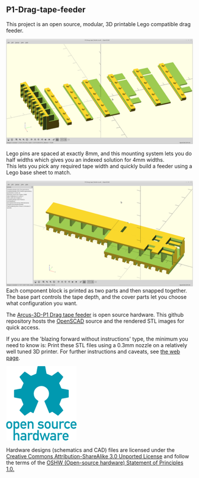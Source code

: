## P1-Drag-tape-feeder

This project is an open source, modular, 3D printable Lego compatible drag feeder. 

![feeder.png](images/feeder.png)

Lego pins are spaced at exactly 8mm, and this mounting system lets you do half widths which gives you an indexed solution for 4mm widths.  
This lets you pick any required tape width and quickly build a feeder using a Lego base sheet to match. 

![parts.png](images/parts.png)
Each component block is printed as two parts and then snapped together.  The base part controls the tape depth, and the cover parts let you choose what configuration you want.

The [Arcus-3D-P1 Drag tape feeder](https://hackaday.io/project/160857) is open source hardware. This github repository hosts the [OpenSCAD](http://www.openscad.org) source and the rendered STL images for quick access.

If you are the 'blazing forward without instructions' type, the minimum you need to know is: Print these STL files using a 0.3mm nozzle on a relatively well tuned 3D printer. For further instructions and caveats, see [the web page](https://hackaday.io/project/160857).

![oshw-logo-200-px.png](images/oshw-logo-200-px.png)

Hardware designs (schematics and CAD) files are licensed under the [Creative Commons Attribution-ShareAlike 3.0 Unported License](http://creativecommons.org/licenses/by-sa/3.0/) and follow the terms of the [OSHW (Open-source hardware) Statement of Principles 1.0.](http://freedomdefined.org/OSHW)

